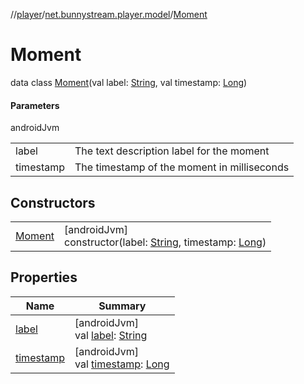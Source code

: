 //[player](../../../index.md)/[net.bunnystream.player.model](../index.md)/[Moment](index.md)

# Moment

data class [Moment](index.md)(val label: [String](https://kotlinlang.org/api/latest/jvm/stdlib/kotlin/-string/index.html), val timestamp: [Long](https://kotlinlang.org/api/latest/jvm/stdlib/kotlin/-long/index.html))

#### Parameters

androidJvm

| | |
|---|---|
| label | The text description label for the moment |
| timestamp | The timestamp of the moment in milliseconds |

## Constructors

| | |
|---|---|
| [Moment](-moment.md) | [androidJvm]<br>constructor(label: [String](https://kotlinlang.org/api/latest/jvm/stdlib/kotlin/-string/index.html), timestamp: [Long](https://kotlinlang.org/api/latest/jvm/stdlib/kotlin/-long/index.html)) |

## Properties

| Name | Summary |
|---|---|
| [label](label.md) | [androidJvm]<br>val [label](label.md): [String](https://kotlinlang.org/api/latest/jvm/stdlib/kotlin/-string/index.html) |
| [timestamp](timestamp.md) | [androidJvm]<br>val [timestamp](timestamp.md): [Long](https://kotlinlang.org/api/latest/jvm/stdlib/kotlin/-long/index.html) |
